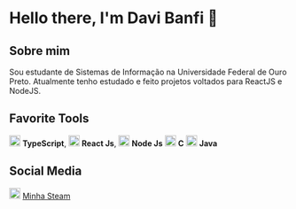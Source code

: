 # Hello there, I'm Davi Banfi 👋

## Sobre mim

Sou estudante de Sistemas de Informação na Universidade Federal de Ouro Preto. Atualmente tenho estudado e feito projetos voltados para ReactJS e NodeJS.

## Favorite Tools

<img src="https://i.ibb.co/PZ2XZgr/ts.png" width="20"/> <b>TypeScript</b>,
<img src="https://www.flaticon.com/svg/static/icons/svg/1260/1260775.svg" width="20"/> <b>React Js</b>,
<img src="https://www.flaticon.com/svg/static/icons/svg/919/919825.svg" width="20"/> <b>Node Js</b>
<img src="https://www.flaticon.com/svg/static/icons/svg/3600/3600912.svg" width="20"/> <b>C</b>
<img src="https://www.flaticon.com/svg/static/icons/svg/226/226777.svg" width="20"/> <b>Java</b>

## Social Media

<img src="https://www.flaticon.com/svg/static/icons/svg/3/3782.svg" width="20"/> [Minha Steam](https://steamcommunity.com/id/constaxi/)
